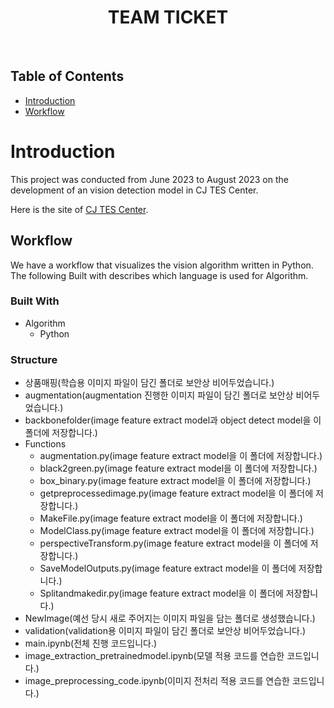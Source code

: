 <h1 align="center"> TEAM TICKET </h1> <br>

## Table of Contents

- [Introduction](#introduction)
- [Workflow](#workflow)

# Introduction

This project was conducted from June 2023 to August 2023 on the development of an vision detection model in CJ TES Center.

Here is the site of
[CJ TES Center]([[https://www.bistelligence.ai/](https://www.cjlogistics.com/ko/tes/story/technology)]).

## Workflow

We have a workflow that visualizes the vision algorithm written in Python. The following Built with describes which language is used for Algorithm.

### Built With

  * Algorithm
    * Python
### Structure
  * 상품매핑(학습용 이미지 파일이 담긴 폴더로 보안상 비어두었습니다.)
  * augmentation(augmentation 진행한 이미지 파일이 담긴 폴더로 보안상 비어두었습니다.)
  * backbonefolder(image feature extract model과 object detect model을 이 폴더에 저장합니다.)
  * Functions
    * augmentation.py(image feature extract model을 이 폴더에 저장합니다.)
    * black2green.py(image feature extract model을 이 폴더에 저장합니다.)
    * box_binary.py(image feature extract model을 이 폴더에 저장합니다.)
    * getpreprocessedimage.py(image feature extract model을 이 폴더에 저장합니다.)
    * MakeFile.py(image feature extract model을 이 폴더에 저장합니다.)
    * ModelClass.py(image feature extract model을 이 폴더에 저장합니다.)
    * perspectiveTransform.py(image feature extract model을 이 폴더에 저장합니다.)
    * SaveModelOutputs.py(image feature extract model을 이 폴더에 저장합니다.)
    * Splitandmakedir.py(image feature extract model을 이 폴더에 저장합니다.)
  * NewImage(예선 당시 새로 주어지는 이미지 파일을 담는 폴더로 생성했습니다.)
  * validation(validation용 이미지 파일이 담긴 폴더로 보안상 비어두었습니다.)
  * main.ipynb(전체 진행 코드입니다.)
  * image_extraction_pretrainedmodel.ipynb(모델 적용 코드를 연습한 코드입니다.)
  * image_preprocessing_code.ipynb(이미지 전처리 적용 코드를 연습한 코드입니다.)

